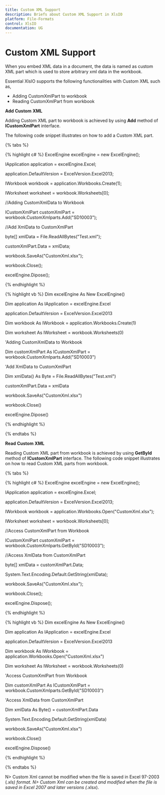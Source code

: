 ```yaml
---
title: Custom XML Support
description: Briefs about Custom XML Support in XlsIO
platform: File-Formats
control: XlsIO
documentation: UG
---
```

# Custom XML Support

When you embed XML data in a document, the data is named as custom XML part which is used to store arbitrary xml data in the workbook. 

Essential XlsIO supports the following functionalities with Custom XML such as,

* Adding CustomXmlPart to workbook
* Reading CustomXmlPart from workbook 

**Add** **Custom** **XML** 

Adding Custom XML part to workbook is achieved by using **Add** method of **ICustomXmlPart** interface. 

The following code snippet illustrates on how to add a Custom XML part.

{% tabs %}  

{% highlight c# %}
ExcelEngine excelEngine = new ExcelEngine();

IApplication application = excelEngine.Excel;

application.DefaultVersion = ExcelVersion.Excel2013;

IWorkbook workbook = application.Workbooks.Create(1);

IWorksheet worksheet = workbook.Worksheets[0];

//Adding CustomXmlData to Workbook

ICustomXmlPart customXmlPart = workbook.CustomXmlparts.Add("SD10003");

//Add XmlData to CustomXmlPart

byte[] xmlData = File.ReadAllBytes("Test.xml");

customXmlPart.Data = xmlData;

workbook.SaveAs("CustomXml.xlsx");

workbook.Close();

excelEngine.Dipose();



{% endhighlight %}

{% highlight vb %}
Dim excelEngine As New ExcelEngine()

Dim application As IApplication = excelEngine.Excel

application.DefaultVersion = ExcelVersion.Excel2013

Dim workbook As IWorkbook = application.Workbooks.Create(1)

Dim worksheet As IWorksheet = workbook.Worksheets(0)

'Adding CustomXmlData to Workbook

Dim customXmlPart As ICustomXmlPart = workbook.CustomXmlparts.Add("SD10003")

'Add XmlData to CustomXmlPart

Dim xmlData() As Byte = File.ReadAllBytes("Test.xml")

customXmlPart.Data = xmlData

workbook.SaveAs("CustomXml.xlsx")

workbook.Close()

excelEngine.Dipose()



{% endhighlight %}

  {% endtabs %}  

**Read** **Custom** **XML** 

Reading Custom XML part from workbook is achieved by using **GetById** method of **ICustomXmlPart** interface. The following code snippet illustrates on how to read Custom XML parts from workbook.

{% tabs %}  

{% highlight c# %}
ExcelEngine excelEngine = new ExcelEngine();

IApplication application = excelEngine.Excel;

application.DefaultVersion = ExcelVersion.Excel2013;

IWorkbook workbook = application.Workbooks.Open("CustomXml.xlsx");

IWorksheet worksheet = workbook.Worksheets[0];

//Access CustomXmlPart from Workbook

ICustomXmlPart customXmlPart = workbook.CustomXmlparts.GetById("SD10003");

//Access XmlData from CustomXmlPart

byte[] xmlData = customXmlPart.Data;

System.Text.Encoding.Default.GetString(xmlData);



workbook.SaveAs("CustomXml.xlsx");

workbook.Close();

excelEngine.Dispose();



{% endhighlight %}

{% highlight vb %}
Dim excelEngine As New ExcelEngine()

Dim application As IApplication = excelEngine.Excel

application.DefaultVersion = ExcelVersion.Excel2013

Dim workbook As IWorkbook = application.Workbooks.Open("CustomXml.xlsx")

Dim worksheet As IWorksheet = workbook.Worksheets(0)

'Access CustomXmlPart from Workbook

Dim customXmlPart As ICustomXmlPart = workbook.CustomXmlparts.GetById("SD10003")

'Access XmlData from CustomXmlPart

Dim xmlData As Byte() = customXmlPart.Data

System.Text.Encoding.Default.GetString(xmlData)

workbook.SaveAs("CustomXml.xlsx")

workbook.Close()

excelEngine.Dispose()



{% endhighlight %}

  {% endtabs %}  

N> Custom Xml cannot be modified when the file is saved in Excel 97-2003 (*.xls) format.
N> Custom Xml can be created and modified when the file is saved in Excel 2007 and later versions (*.xlsx).


